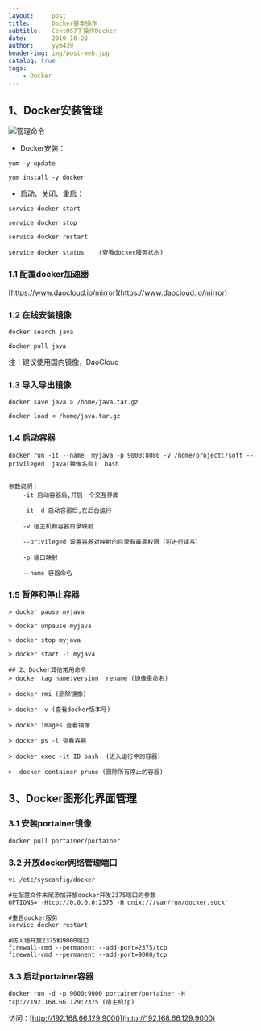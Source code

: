 ```yaml
---
layout:     post
title:      Docker基本操作
subtitle:   CentOS7下操作Docker
date:       2019-10-28
author:     yym439
header-img: img/post-web.jpg
catalog: true
tags:
    - Docker
---
```



## 1、Docker安装管理

![管理命令](https://yym439.github.io/img/docker-3.png "管理命令")

- Docker安装：

```
yum -y update

yum install -y docker
```

- 启动、关闭、重启：


```
service docker start

service docker stop

service docker restart

service docker status    (查看docker服务状态)

```

### 1.1 配置docker加速器
[https://www.daocloud.io/mirror](https://www.daocloud.io/mirror)


### 1.2 在线安装镜像
```
docker search java

docker pull java
```

注：建议使用国内镜像，DaoCloud


### 1.3 导入导出镜像

```
docker save java > /home/java.tar.gz

docker load < /home/java.tar.gz
```

### 1.4 启动容器
```
docker run -it --name  myjava -p 9000:8080 -v /home/project:/soft --privileged  java(镜像名称)  bash


参数说明：
    -it 启动容器后,开启一个交互界面

    -it -d 启动容器后,在后台运行

    -v 宿主机和容器目录映射

    --privileged 设置容器对映射的目录有最高权限（可进行读写）

    -p 端口映射

    --name 容器命名

```

### 1.5 暂停和停止容器

```
> docker pause myjava

> docker unpause myjava

> docker stop myjava

> docker start -i myjava

## 2、Docker其他常用命令
> docker tag name:version  rename (镜像重命名)

> docker rmi (删除镜像)

> docker -v (查看docker版本号)

> docker images 查看镜像

> docker ps -l 查看容器

> docker exec -it ID bash  (进入运行中的容器)

>  docker container prune (删除所有停止的容器)
```

## 3、Docker图形化界面管理

### 3.1 安装portainer镜像

```
docker pull portainer/portainer
```

### 3.2 开放docker网络管理端口

```
vi /etc/sysconfig/docker

#在配置文件末尾添加开放docker开发2375端口的参数
OPTIONS='-Htcp://0.0.0.0:2375 -H unix:///var/run/docker.sock'

#重启docker服务
service docker restart

#防火墙开放2375和9000端口
firewall-cmd --permanent --add-port=2375/tcp
firewall-cmd --permanent --add-port=9000/tcp
```

### 3.3 启动portainer容器

```
docker run -d -p 9000:9000 portainer/portainer -H tcp://192.168.66.129:2375 (宿主机ip)
```

访问：[http://192.168.66.129:9000](http://192.168.66.129:9000)